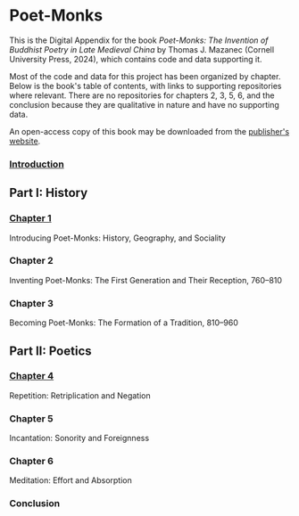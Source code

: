# Poet-Monks
This is the Digital Appendix for the book _Poet-Monks: The Invention of Buddhist Poetry in Late Medieval China_ by Thomas J. Mazanec (Cornell University Press, 2024), which contains code and data supporting it.

Most of the code and data for this project has been organized by chapter. Below is the book's table of contents, with links to supporting repositories where relevant. There are no repositories for chapters 2, 3, 5, 6, and the conclusion because they are qualitative in nature and have no supporting data.

An open-access copy of this book may be downloaded from the [publisher's website](https://www.cornellpress.cornell.edu/book/9781501773839/poet-monks/).

### [Introduction](https://github.com/tommazanec/poet-monks/tree/main/Introduction)

## Part I: History

### [Chapter 1](https://github.com/tommazanec/poet-monks/tree/main/Chapter%201)
Introducing Poet-Monks: History, Geography, and Sociality

### Chapter 2
Inventing Poet-Monks: The First Generation and Their Reception, 760–810

### Chapter 3
Becoming Poet-Monks: The Formation of a Tradition, 810–960

## Part II: Poetics

### [Chapter 4](https://github.com/tommazanec/poet-monks/tree/main/Chapter%204)
Repetition: Retriplication and Negation

### Chapter 5
Incantation: Sonority and Foreignness

### Chapter 6
Meditation: Effort and Absorption

### Conclusion
